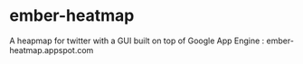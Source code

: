ember-heatmap
=============

A heapmap for twitter with a GUI built on top of Google App Engine : ember-heatmap.appspot.com
